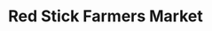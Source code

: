 ---
title: "Red Stick Farmers Market"
url: /baton-rouge/red-stick-farmers-market/
shop: supermarket
---